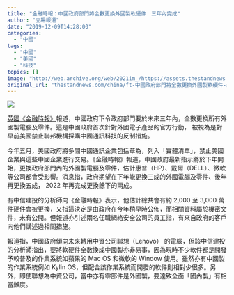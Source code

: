 ```yaml
---
title: "金融時報：中國政府部門將全數更換外國製軟硬件　三年內完成"
author: "立場報道"
date: "2019-12-09T14:28:00"
categories:
  - "中國"
tags:
  - "中國"
  - "美國"
  - "科技"
topics: []
image: "http://web.archive.org/web/2021im_/https://assets.thestandnews.com/media/photos/Untitled-1-07_TucNf_6LB6Ifd.png"
original_url: "thestandnews.com/china/ft-中國政府部門將全數更換外國製軟硬件-未來三年內完成"
---
```

![](http://web.archive.org/web/2021im_/https://assets.thestandnews.com/media/photos/Untitled-1-07_TucNf_6LB6Ifd.png)

[英國《金融時報》](http://web.archive.org/web/20211229132807/https://www.ft.com/content/b55fc6ee-1787-11ea-8d73-6303645ac406?fbclid=IwAR0yn1it9V01KsoqCquCoemxmRKu9B5j7y8HqaMBRVrM_IX-T7-Yu2ouCi0)報道，中國政府下令政府部門要於未來三年內，全數更換所有外國製電腦及零件。這是中國政府首次針對外國電子產品的官方行動， 被視為是對早前美國禁止聯邦機構採購中國通訊科技的反制措施。

今年五月，美國政府將多間中國通訊企業包括華為，列入「實體清單」，禁止美國企業與這些中國企業進行交易。《金融時報》報道，中國政府最新指示將於下年開始，更換政府部門內的外國製電腦及零件，估計惠普（HP）、戴爾（DELL）、微軟等公司都會受影響。消息指，政府期望在下年能更換三成的外國電腦及零件、後年再更換五成， 2022 年再完成更換餘下的兩成。

有中信建投的分析師向《金融時報》表示，他估計總共會有約 2,000 至 3,000 萬件硬件會被更換，又指這決定是由政府在今年稍早時公佈，而相關資料屬於機密文件，未有公開。但報道亦引述兩名任職網絡安全公司的員工指，有來自政府的客戶向他們講述過相關措施。

報道指，中國政府傾向未來轉用中資公司聯想（Lenovo） 的電腦，但該中信建投的分析師指出，要將軟硬件全數換成中國製亦非易事，因為現時不少軟件都是開發予較普及的作業系統如蘋果的 Mac OS 和微軟的 Window 使用。雖然亦有中國製的作業系統例如 Kylin OS，但配合該作業系統而開發的軟件則相對少很多。另外，即使聯想為中資公司，當中亦有零部件是外國製，要達致全面「國內製」有相當難度。